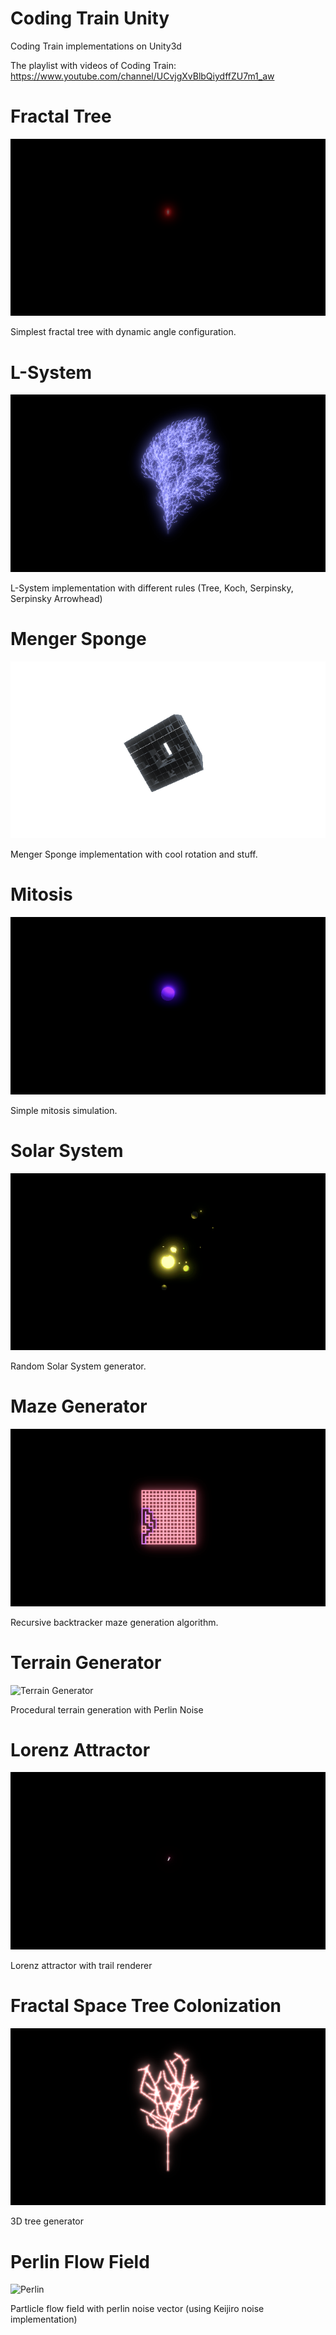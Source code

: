 # Coding Train Unity
Coding Train implementations on Unity3d

The playlist with videos of Coding Train:
https://www.youtube.com/channel/UCvjgXvBlbQiydffZU7m1_aw

# Fractal Tree
![Fractal Tree](CodingChallenge/Assets/Gifs/GifCapture-201802211724074476.gif)

Simplest fractal tree with dynamic angle configuration.

# L-System
![L-System](CodingChallenge/Assets/Gifs/GifCapture-201802211726347412.gif)

L-System implementation with different rules (Tree, Koch, Serpinsky, Serpinsky Arrowhead)

# Menger Sponge
![Menger Sponge](CodingChallenge/Assets/Gifs/GifCapture-201802211729224477.gif)

Menger Sponge implementation with cool rotation and stuff.

# Mitosis
![Mitosis](CodingChallenge/Assets/Gifs/GifCapture-201802211731097590.gif)

Simple mitosis simulation. 

# Solar System
![Solar System](CodingChallenge/Assets/Gifs/GifCapture-201802211211060335.gif)

Random Solar System generator.

# Maze Generator
![Maze Generator](CodingChallenge/Assets/Gifs/GifCapture-201802212014160630.gif)

Recursive backtracker maze generation algorithm.

# Terrain Generator
![Terrain Generator](CodingChallenge/Assets/Gifs/GifCapture-201802221515335597.gif)

Procedural terrain generation with Perlin Noise

# Lorenz Attractor
![Terrain Generator](CodingChallenge/Assets/Gifs/GifCapture-201802221550409821.gif)

Lorenz attractor with trail renderer

# Fractal Space Tree Colonization
![Fractal Space Tree](CodingChallenge/Assets/Gifs/GifCapture-201802251454510490.gif)

3D tree generator

# Perlin Flow Field
![Perlin](CodingChallenge/Assets/Gifs/perlin.gif)

Partlicle flow field with perlin noise vector (using Keijiro noise implementation)

